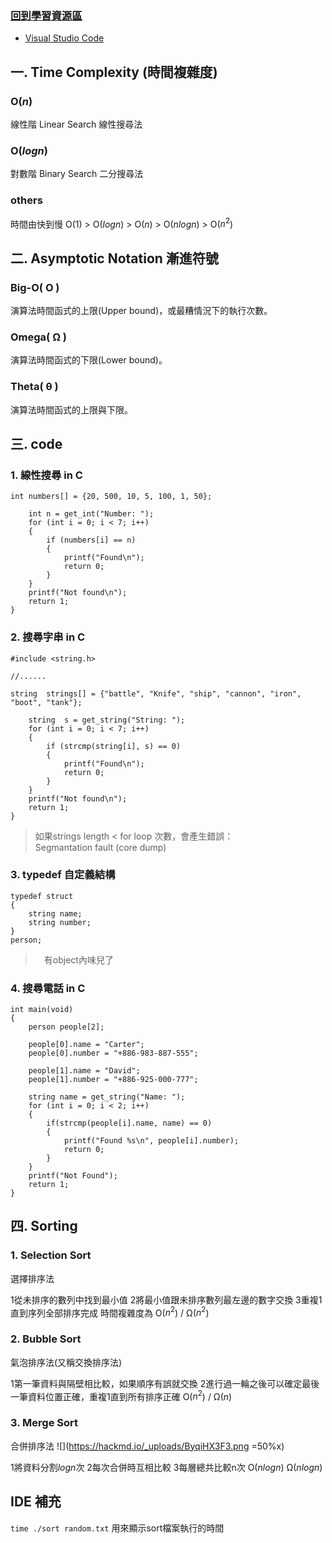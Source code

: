 ### [回到學習資源區](https://hackmd.io/@thecutekoala/ryenf9u_n)

* [Visual Studio Code ](https://cs50.dev/)

## 一. Time Complexity (時間複雜度)

### O($n$)
線性階
Linear Search
線性搜尋法

### O($logn$)
對數階
Binary Search
二分搜尋法

### others
時間由快到慢
O($1$) > O($logn$) > O($n$) > O($nlogn$) > O($n^2$)

## 二. Asymptotic Notation 漸進符號

### Big-O( Ο )
演算法時間函式的上限(Upper bound)，或最糟情況下的執行次數。

### Omega( Ω )
演算法時間函式的下限(Lower bound)。

### Theta( θ )
演算法時間函式的上限與下限。

## 三. code

### 1. 線性搜尋 in C
```clike!
int numbers[] = {20, 500, 10, 5, 100, 1, 50};

    int n = get_int("Number: ");
    for (int i = 0; i < 7; i++)
    {
        if (numbers[i] == n)
        {
            printf("Found\n");
            return 0;
        }
    }
    printf("Not found\n");
    return 1;
}
```

### 2. 搜尋字串 in C
```clike!
#include <string.h>
    
//......

string  strings[] = {"battle", "Knife", "ship", "cannon", "iron", "boot", "tank"};

    string  s = get_string("String: ");
    for (int i = 0; i < 7; i++)
    {
        if (strcmp(string[i], s) == 0)
        {
            printf("Found\n");
            return 0;
        }
    }
    printf("Not found\n");
    return 1;
}
```
> 如果strings length < for loop 次數，會產生錯誤：  
> Segmantation fault (core dump)

### 3. typedef 自定義結構
```clike!
typedef struct
{
    string name;
    string number;
}
person;
```
>　有object內味兒了

### 4. 搜尋電話 in C
```clike!
int main(void)
{
    person people[2];

    people[0].name = "Carter";
    people[0].number = "+886-983-887-555";

    people[1].name = "David";
    people[1].number = "+886-925-000-777";

    string name = get_string("Name: ");
    for (int i = 0; i < 2; i++)
    {
        if(strcmp(people[i].name, name) == 0)
        {
            printf("Found %s\n", people[i].number);
            return 0;
        }
    }
    printf("Not Found");
    return 1;
}
```

## 四. Sorting

### 1. Selection Sort
選擇排序法

1從未排序的數列中找到最小值
2將最小值跟未排序數列最左邊的數字交換
3重複1直到序列全部排序完成
時間複雜度為
O($n^2$) / Ω($n^2$)

### 2. Bubble Sort
氣泡排序法(又稱交換排序法)

1第一筆資料與隔壁相比較，如果順序有誤就交換
2進行過一輪之後可以確定最後一筆資料位置正確，重複1直到所有排序正確
O($n^2$) / Ω($n$)

### 3. Merge Sort
合併排序法
![](https://hackmd.io/_uploads/ByqiHX3F3.png =50%x)

1將資料分割$logn$次
2每次合併時互相比較
3每層總共比較n次
O($nlogn$) Ω($nlogn$)

## IDE 補充

`time ./sort random.txt`
用來顯示sort檔案執行的時間